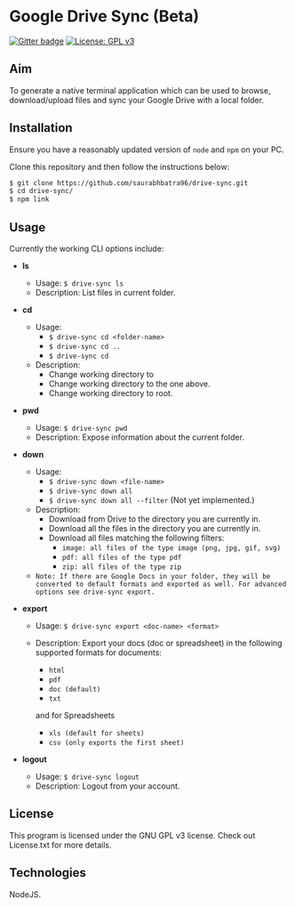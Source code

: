 # Google Drive Sync (Beta)

[![Gitter badge](https://badges.gitter.im/saurabhbatra96/drive-sync.svg)](https://gitter.im/saurabhbatra96/drive-sync?utm_source=badge&utm_medium=badge&utm_campaign=pr-badge&utm_content=badge)
[![License: GPL v3](https://img.shields.io/badge/License-GPL%20v3-blue.svg)](http://www.gnu.org/licenses/gpl-3.0)

## Aim
To generate a native terminal application which can be used to browse, download/upload files and sync your Google Drive with a local folder.

## Installation
Ensure you have a reasonably updated version of `node` and `npm` on your PC.

Clone this repository and then follow the instructions below:
``` bash
$ git clone https://github.com/saurabhbatra96/drive-sync.git
$ cd drive-sync/
$ npm link
```

## Usage
Currently the working CLI options include:

- **ls**
	- Usage: `$ drive-sync ls`
	- Description: List files in current folder.

- **cd**
  - Usage:
    - `$ drive-sync cd <folder-name>`
    - `$ drive-sync cd ..`
    - `$ drive-sync cd`
  - Description:
    - Change working directory to <folder-name>
    - Change working directory to the one above.
    - Change working directory to root.

- **pwd**
	- Usage: `$ drive-sync pwd`
	- Description: Expose information about the current folder.

- **down**
	- Usage:
		- `$ drive-sync down <file-name>`
		- `$ drive-sync down all`
		- `$ drive-sync down all --filter` (Not yet implemented.)
	- Description:
		- Download <file-name> from Drive to the directory you are currently in.
		- Download all the files in the directory you are currently in.
		- Download all files matching the following filters:
			- `image: all files of the type image (png, jpg, gif, svg)`
			- `pdf: all files of the type pdf`
			- `zip: all files of the type zip`
	- `Note: If there are Google Docs in your folder, they will be converted to default formats and exported as well. For advanced options see drive-sync export.`

- **export**
	- Usage: `$ drive-sync export <doc-name> <format>`
	- Description: Export your docs (doc or spreadsheet) in the following supported formats for documents:
		- `html`
		- `pdf`
		- `doc (default)`
		- `txt`

		and for Spreadsheets
		- `xls (default for sheets)`
		- `csv (only exports the first sheet)`

- **logout**
	- Usage: `$ drive-sync logout`
	- Description: Logout from your account.

## License
This program is licensed under the GNU GPL v3 license. Check out License.txt for more details.

## Technologies
NodeJS.
